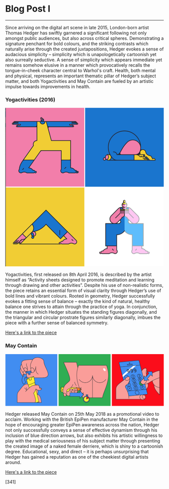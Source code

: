 # Blog Post I
------

Since arriving on the digital art scene in late 2015, London-born artist Thomas Hedger has swiftly garnered a significant following not only amongst public audiences, but also across critical spheres. Demonstrating a signature penchant for bold colours, and the striking contrasts which naturally arise through the created juxtapositions, Hedger evokes a sense of audacious simplicity – simplicity which is unapologetically cartoonish yet also surreally seductive. A sense of simplicity which appears immediate yet remains somehow elusive in a manner which provocatively recalls the tongue-in-cheek character central to Warhol's craft. Health, both mental and physical, represents an important thematic pillar of Hedger’s subject matter, and both Yogactivities and May Contain are fueled by an artistic impulse towards improvements in health. 


### Yogactivities (2016)
![Thomas Hedger](images/Hedger1.png?raw=true "Thomas Hedger")

Yogactivities, first released on 8th April 2016, is described by the artist himself as “Activity sheets designed to promote meditation and learning through drawing and other activities”. Despite his use of non-realistic forms, the piece retains an essential form of visual clarity through Hedger’s use of bold lines and vibrant colours. Rooted in geometry, Hedger successfully evokes a fitting sense of balance – exactly the kind of natural, healthy balance one strives to attain through the practice of yoga. In conjunction, the manner in which Hedger situates the standing figures diagonally, and the triangular and circular prostrate figures similarly diagonally, imbues the piece with a further sense of balanced symmetry.

[Here's a link to the piece](https://www.behance.net/gallery/35906739/Yogactivities)


### May Contain
![Thomas Hedger](images/Hedger2.png?raw=true "Thomas Hedger")

Hedger released May Contain on 25th May 2018 as a promotional video to acclaim. Working with the British EpiPen manufacturer May Contain in the hope of encouraging greater EpiPen awareness across the nation, Hedger not only successfully conveys a sense of effective dynamism through his inclusion of blue direction arrows, but also exhibits his artistic willingness to play with the medical seriousness of his subject matter through presenting the created image of a naked female derriere, which is shiny to a cartoonish degree. Educational, sexy, and direct – it is perhaps unsurprising that Hedger has gained a reputation as one of the cheekiest digital artists around.

[Here's a link to the piece](https://www.behance.net/gallery/66019647/May-Contain)


[341]

